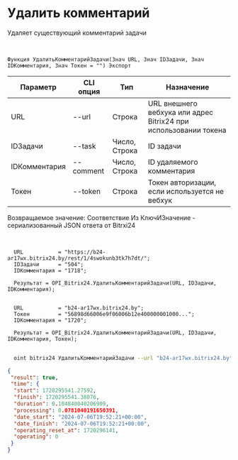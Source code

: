 ﻿---
sidebar_position: 5
---

# Удалить комментарий
 Удаляет существующий комментарий задачи


<br/>


`Функция УдалитьКомментарийЗадачи(Знач URL, Знач IDЗадачи, Знач IDКомментария, Знач Токен = "") Экспорт`

  | Параметр | CLI опция | Тип | Назначение |
  |-|-|-|-|
  | URL | --url | Строка | URL внешнего вебхука или адрес Bitrix24 при использовании токена |
  | IDЗадачи | --task | Число, Строка | ID задачи |
  | IDКомментария | --comment | Число, Строка | ID удаляемого комментария |
  | Токен | --token | Строка | Токен авторизации, если используется не вебхук |

  
  Возвращаемое значение:   Соответствие Из КлючИЗначение - сериализованный JSON ответа от Bitrxi24

<br/>




```bsl title="Пример кода"
  URL           = "https://b24-ar17wx.bitrix24.by/rest/1/4swokunb3tk7h7dt/";
  IDЗадачи      = "504";
  IDКомментария = "1718";
  
  Результат = OPI_Bitrix24.УдалитьКомментарийЗадачи(URL, IDЗадачи, IDКомментария);
  
  
  URL           = "b24-ar17wx.bitrix24.by";
  Токен         = "56898d66006e9f06006b12e400000001000...";
  IDКомментария = "1720";
  
  Результат = OPI_Bitrix24.УдалитьКомментарийЗадачи(URL, IDЗадачи, IDКомментария, Токен);
```
	


```sh title="Пример команды CLI"
    
  oint bitrix24 УдалитьКомментарийЗадачи --url "b24-ar17wx.bitrix24.by" --task "504" --comment "1720" --token "56898d66006e9f06006b12e400000001000..."

```

```json title="Результат"
{
 "result": true,
 "time": {
  "start": 1720295541.27592,
  "finish": 1720295541.38076,
  "duration": 0.104840040206909,
  "processing": 0.0781040191650391,
  "date_start": "2024-07-06T19:52:21+00:00",
  "date_finish": "2024-07-06T19:52:21+00:00",
  "operating_reset_at": 1720296141,
  "operating": 0
 }
}
```
